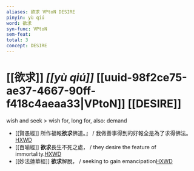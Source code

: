 ```yaml
---
aliases: 欲求 VPtoN DESIRE
pinyin: yù qiú
word: 欲求
syn-func: VPtoN
sem-feat: 
total: 3
concept: DESIRE 
---
```

# [[欲求]] *[[yù qiú]]*  [[uuid-98f2ce75-ae37-4667-90ff-f418c4aeaa33|VPtoN]] [[DESIRE]]
wish and seek > wish for, long for, also: demand
 - [[賢愚經]] 所作福報**欲求**佛道。』 / 我做善事得到的好報全是為了求得佛法。[HXWD](https://hxwd.org/textview.html?location=KR6b0059_T_001-0352a.69)
 - [[百喻經]] **欲求**長生不死之處， / they desire the feature of immortality.[HXWD](https://hxwd.org/textview.html?location=KR6b0066_T_002-0549a.55)
 - [[妙法蓮華經]] **欲求**解脫， / seeking to gain emancipation[HXWD](https://hxwd.org/textview.html?location=KR6d0001_T_005-0039b.17)